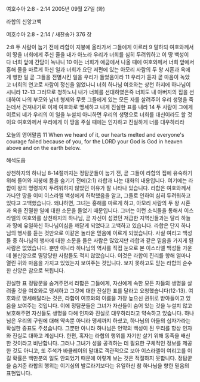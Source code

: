 여호수아 2:8 - 2:14 
2005년 09월 27일 (화)

라합의 신앙고백



여호수아 2:8 - 2:14 / 새찬송가 376 장


2:8 두 사람이 눕기 전에 라합이 지붕에 올라가서 그들에게 이르러 9 말하되 여호와께서 이 땅을 너희에게 주신 줄을 내가 아노라 우리가 너희를 심히 두려워하고 이 땅 백성이 다 너희 앞에 간담이 녹나니 10 이는 너희가 애굽에서 나올 때에 여호와께서 너희 앞에서 홍해 물을 마르게 하신 일과 너희가 요단 저편에 있는 아모리 사람의 두 왕 시혼과 옥에게 행한 일 곧 그들을 전멸시킨 일을 우리가 들었음이라 11 우리가 듣자 곧 마음이 녹았고 너희의 연고로 사람이 정신을 잃었나니 너희 하나님 여호와는 상천 하지에 하나님이시니라 12-13 그러므로 청하노니 내가 너희를 선대하였은즉 너희도 내 아버지의 집을 선대하여 나의 부모와 남녀 형제와 무릇 그들에게 있는 모든 자를 살려주어 우리 생명을 죽는데서 건져내기로 이제 여호와로 맹세하고 내게 진실한 표를 내라 14 두 사람이 그에게 이르되 네가 우리의 이 일을 누설치 아니하면 우리의 생명으로 너희를 대신이라도 할 것이요 여호와께서 우리에게 이 땅을 주실 때에는 인자하고 진실하게 너를 대우하리라 

오늘의 영어말씀 
11 When we heard of it, our hearts melted and everyone's courage failed because of you, for the LORD your God is God in heaven above and on the earth below.

해석도움





상천하지의 하나님 
8-14절까지는 정탐꾼들이 눕기 전, 곧 그들이 라합의 집에 유숙하기 위해 들어와 지붕에 몸을 숨기기 전에(2:1) 라합과 나눈 대화의 내용입니다. 여기에는 라합이 왕의 명령까지 두려워하지 않았던 이유가 잘 나타나 있습니다. 라합은 여호와께서 가나안 땅을 이미 이스라엘 백성에게 허락했음을 알고, 그들로 인하여 심히 두려워하고 있다고 고백했습니다. 왜냐하면, 그녀는 홍해를 마르게 하고, 아모리 사람의 두 왕 시혼과 옥을 진멸한 일에 대한 소문을 들었기 때문입니다. 그녀는 이런 소식들을 통해서 이스라엘의 여호와를 상천하지의 하나님, 곧 자신이 섬겼던 저급한 지역신들과는 달리 하늘과 땅에 유일하신 하나님이심을 깨닫게 되었다고 고백하고 있습니다. 라합은 단지 하나님의 행사를 듣는 것만으로 이같은 놀라운 믿음에 이르게 되었습니다. 사실 여리고 백성들 중 하나님의 행사에 대한 소문을 들은 사람은 많았지만 라합과 같은 믿음을 가지게 된 사람은 없었습니다. 뿐만 아니라 하나님의 역사를 직접 눈으로 본 이스라엘 백성들 가운데 불신앙으로 멸망당한 사람들도 적지 않았습니다. 이것은 라합이 진리를 향해 얼마나 열린 귀와 마음을 가지고 있었는지 보여주는 것입니다. 보지 못하고도 믿는 라합의 순수한 신앙은 참으로 복됩니다. 

진실한 표 
정탐꾼을 숨겨주면서 라합은 그들에게, 자신에게 속한 모든 자들의 생명을 살려줄 것을 여호와로 맹세하고 그것에 대한 진실한 표를 달라고 요청했습니다(12-13). 여호와로 맹세해달라는 것은, 라합이 여호와의 이름을 가장 높으신 권위로 받아들이고 있음을 보여주는 것입니다. 이에 정탐꾼들은 그녀가 자신들이 숨어 있는 것을 누설치 않고 보호해주면 자신들도 생명을 다해 인자와 진실로 대우하리라고 약속하고 있습니다. 하나님은 우리의 구원에 대해 약속뿐 아니라 맹세까지 하셨고, 하나님의 아들의 십자가라는 확실한 증표도 주셨습니다. 그뿐만 아니라 하나님은 언약의 백성이 된 우리를 항상 인자와 진실로 대하고 계십니다. 한편, 혹자는 라합의 행위를 자기만 살기 위해 동족을 배신한 것이라고 비난합니다. 그러나 그녀가 성을 공격하는 데 필요한 구체적인 정보를 제공한 것도 아니고, 또 주석가 바클레이의 말대로 객관적으로 보아 이스라엘이 여리고를 이길 확률은 백만분의 일도 안되었기 때문에 이렇게 보는 것은 적절하지 못합니다. 정탐꾼을 숨겨준 라합의 행위는 이기심의 발로라기보다는 유일하신 참 하나님을 향한 믿음의 표현입니다.